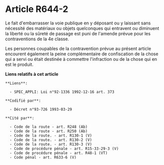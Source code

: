 # Article R644-2

Le fait d'embarrasser la voie publique en y déposant ou y laissant sans nécessité des matériaux ou objets quelconques qui
entravent ou diminuent la liberté ou la sûreté de passage est puni de l'amende prévue pour les contraventions de la 4e
classe.

Les personnes coupables de la contravention prévue au présent article encourent également la peine complémentaire de
confiscation de la chose qui a servi ou était destinée à commettre l'infraction ou de la chose qui en est le produit.

**Liens relatifs à cet article**

	**Liens**:

	  - SPEC_APPLI: Loi n°92-1336 1992-12-16 art. 373

	**Codifié par**:

	  - Décret n°93-726 1993-03-29

	**Cité par**:

	  - Code de la route - art. R248 (Ab)
	  - Code de la route - art. R250 (Ab)
	  - Code de la route. - art. R130-1 (V)
	  - Code de la route. - art. R130-2 (V)
	  - Code de la route. - art. R130-3 (V)
	  - Code de procédure pénale - art. R15-33-29-3 (V)
	  - Code de procédure pénale - art. R48-1 (VT)
	  - Code pénal - art. R633-6 (V)
